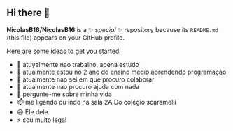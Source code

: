 ## Hi there 👋


**NicolasB16/NicolasB16** is a ✨ _special_ ✨ repository because its `README.md` (this file) appears on your GitHub profile.

Here are some ideas to get you started:

- 🔭 atuyalmente nao trabalho, apena estudo
- 🌱 atualmente estou no 2 ano do ensino medio aprendendo programação
- 👯 atualmente nao sei em que procuro colaborar
- 🤔 atualmente nao procuro ajuda com nada
- 💬 pergunte-me sobre minha vida
- 📫 me ligando ou indo na sala 2A Do colégio scaramelli
- 😄 Ele dele
- ⚡ sou muito legal
  
